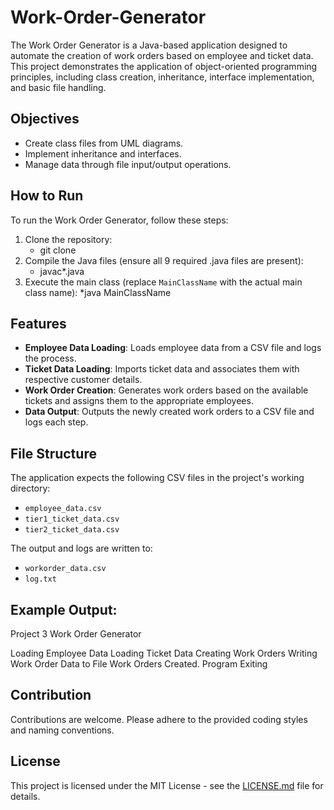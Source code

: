 # Work-Order-Generator
The Work Order Generator is a Java-based application designed to automate the creation of work orders based on employee and ticket data. This project demonstrates the application of object-oriented programming principles, including class creation, inheritance, interface implementation, and basic file handling.
## Objectives
- Create class files from UML diagrams.
- Implement inheritance and interfaces.
- Manage data through file input/output operations.

## How to Run
To run the Work Order Generator, follow these steps:
1. Clone the repository:
   * git clone <repository-url>
3. Compile the Java files (ensure all 9 required .java files are present):
   * javac*.java
5. Execute the main class (replace `MainClassName` with the actual main class name):
   *java MainClassName

## Features
- **Employee Data Loading**: Loads employee data from a CSV file and logs the process.
- **Ticket Data Loading**: Imports ticket data and associates them with respective customer details.
- **Work Order Creation**: Generates work orders based on the available tickets and assigns them to the appropriate employees.
- **Data Output**: Outputs the newly created work orders to a CSV file and logs each step.

## File Structure
The application expects the following CSV files in the project's working directory:
- `employee_data.csv`
- `tier1_ticket_data.csv`
- `tier2_ticket_data.csv`

The output and logs are written to:
- `workorder_data.csv`
- `log.txt`

## Example Output:
Project 3 Work Order Generator

Loading Employee Data
Loading Ticket Data
Creating Work Orders
Writing Work Order Data to File
Work Orders Created. Program Exiting


## Contribution
Contributions are welcome. Please adhere to the provided coding styles and naming conventions.

## License
This project is licensed under the MIT License - see the [LICENSE.md](LICENSE.md) file for details.

